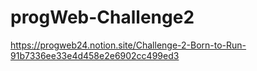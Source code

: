 # progWeb-Challenge2

https://progweb24.notion.site/Challenge-2-Born-to-Run-91b7336ee33e4d458e2e6902cc499ed3
